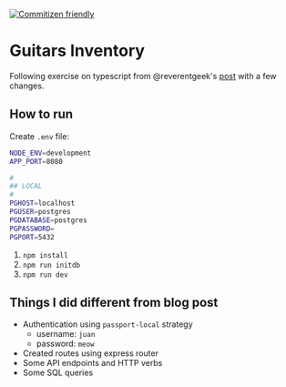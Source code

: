 [![Commitizen friendly](https://img.shields.io/badge/commitizen-friendly-brightgreen.svg)](http://commitizen.github.io/cz-cli/)


# Guitars Inventory

Following exercise on typescript from @reverentgeek's [post](https://developer.okta.com/blog/2018/11/15/node-express-typescript) with a few changes.

## How to run

Create `.env` file:

```bash
NODE_ENV=development
APP_PORT=8080

#
## LOCAL
#
PGHOST=localhost
PGUSER=postgres
PGDATABASE=postgres
PGPASSWORD=
PGPORT=5432
```

1. `npm install`
1. `npm run initdb`
1. `npm run dev`

## Things I did different from blog post

* Authentication using `passport-local` strategy
  * username: `juan`
  * password: `meow`
* Created routes using express router
* Some API endpoints and HTTP verbs
* Some SQL queries

